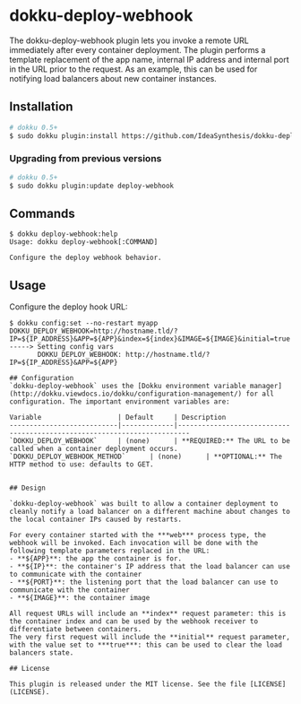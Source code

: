 # dokku-deploy-webhook

The dokku-deploy-webhook plugin lets you invoke a remote URL immediately after every container deployment. The plugin performs a template replacement of the app name, internal IP address and internal port in the URL prior to the request. As an example, this can be used for notifying load balancers about new container instances.

## Installation

```sh
# dokku 0.5+
$ sudo dokku plugin:install https://github.com/IdeaSynthesis/dokku-deploy-webhook.git
```

### Upgrading from previous versions

```sh
# dokku 0.5+
$ sudo dokku plugin:update deploy-webhook
```

## Commands

```
$ dokku deploy-webhook:help
Usage: dokku deploy-webhook[:COMMAND]

Configure the deploy webhook behavior.
```

## Usage

Configure the deploy hook URL:

```
$ dokku config:set --no-restart myapp DOKKU_DEPLOY_WEBHOOK=http://hostname.tld/?IP=${IP_ADDRESS}&APP=${APP}&index=${index}&IMAGE=${IMAGE}&initial=true
-----> Setting config vars
       DOKKU_DEPLOY_WEBHOOK: http://hostname.tld/?IP=${IP_ADDRESS}&APP=${APP} 

## Configuration
`dokku-deploy-webhook` uses the [Dokku environment variable manager](http://dokku.viewdocs.io/dokku/configuration-management/) for all configuration. The important environment variables are:

Variable                   | Default     | Description
---------------------------|-------------|-------------------------------------------------------------------------
`DOKKU_DEPLOY_WEBHOOK`     | (none)      | **REQUIRED:** The URL to be called when a container deployment occurs.
`DOKKU_DEPLOY_WEBHOOK_METHOD`      | (none)      | **OPTIONAL:** The HTTP method to use: defaults to GET. 


## Design

`dokku-deploy-webhook` was built to allow a container deployment to cleanly notify a load balancer on a different machine about changes to the local container IPs caused by restarts.

For every container started with the ***web*** process type, the webhook will be invoked. Each invocation will be done with the following template parameters replaced in the URL:
- **${APP}**: the app the container is for.
- **${IP}**: the container's IP address that the load balancer can use to communicate with the container
- **${PORT}**: the listening port that the load balancer can use to communicate with the container
- **${IMAGE}**: the container image

All request URLs will include an **index** request parameter: this is the container index and can be used by the webhook receiver to differentiate between containers.
The very first request will include the **initial** request parameter, with the value set to ***true***: this can be used to clear the load balancers state.

## License

This plugin is released under the MIT license. See the file [LICENSE](LICENSE).
